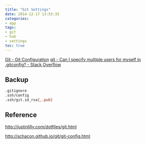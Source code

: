 ```yaml
---
title: "Git Settings"
date: 2014-12-17 13:53:33
categories:
- app
tags:
- git
- hub
- settings
toc: true
---
```


[Git - Git Configuration](https://git-scm.com/book/en/v2/Customizing-Git-Git-Configuration)
[git - Can I specify multiple users for myself in .gitconfig? - Stack Overflow](https://stackoverflow.com/questions/4220416/can-i-specify-multiple-users-for-myself-in-gitconfig/43654115#43654115)

## Backup

```sh
.gitignore
.ssh/config
.ssh/git.id_rsa{,.pub}
```

## Reference

http://justinlilly.com/dotfiles/git.html

http://schacon.github.io/git/git-config.html
